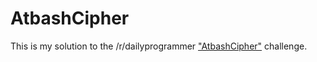 # AtbashCipher
This is my solution to the /r/dailyprogrammer ["AtbashCipher"](https://www.reddit.com/r/dailyprogrammer/comments/45w6ad/20160216_challenge_254_easy_atbash_cipher/) challenge.
